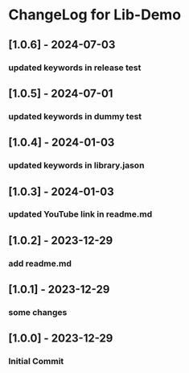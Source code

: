 # ChangeLog for Lib-Demo

## [1.0.6] - 2024-07-03
### updated keywords in release test

## [1.0.5] - 2024-07-01
### updated keywords in dummy test

## [1.0.4] - 2024-01-03
### updated keywords in library.jason

## [1.0.3] - 2024-01-03
### updated YouTube link in readme.md

## [1.0.2] - 2023-12-29
### add readme.md

## [1.0.1] - 2023-12-29
### some changes

## [1.0.0] - 2023-12-29
### Initial Commit